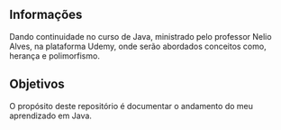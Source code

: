 ## Informações

Dando continuidade no curso de Java, ministrado pelo professor Nelio Alves, na plataforma Udemy, onde serão abordados conceitos como, herança e polimorfismo.


## Objetivos

O propósito deste repositório é documentar o andamento do meu aprendizado em Java.
